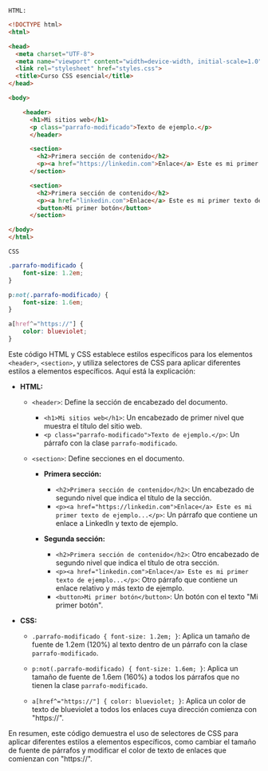 `HTML:`

```html
<!DOCTYPE html>
<html>

<head>
  <meta charset="UTF-8">
  <meta name="viewport" content="width=device-width, initial-scale=1.0">
  <link rel="stylesheet" href="styles.css">
  <title>Curso CSS esencial</title>
</head>

<body>

    <header>
      <h1>Mi sitios web</h1>
      <p class="parrafo-modificado">Texto de ejemplo.</p>
      </header>

      <section>
        <h2>Primera sección de contenido</h2>
        <p><a href="https://linkedin.com">Enlace</a> Este es mi primer texto de ejemplo. Este es mi primer texto de ejemplo. Este es mi primer texto de ejemplo.</p>
      </section>

      <section>
        <h2>Primera sección de contenido</h2>
        <p><a href="linkedin.com">Enlace</a> Este es mi primer texto de ejemplo. Este es mi primer texto de ejemplo. Este es mi primer texto de ejemplo.</p>
        <button>Mi primer botón</button>
      </section>

</body>
</html>
```
`CSS`
```CSS
.parrafo-modificado {
    font-size: 1.2em;
}

p:not(.parrafo-modificado) {
    font-size: 1.6em;
}

a[href^="https://"] {
    color: blueviolet;
}
```
Este código HTML y CSS establece estilos específicos para los elementos `<header>`, `<section>`, y utiliza selectores de CSS para aplicar diferentes estilos a elementos específicos. Aquí está la explicación:

- **HTML:**
  - `<header>`: Define la sección de encabezado del documento.
    - `<h1>Mi sitios web</h1>`: Un encabezado de primer nivel que muestra el título del sitio web.
    - `<p class="parrafo-modificado">Texto de ejemplo.</p>`: Un párrafo con la clase `parrafo-modificado`.

  - `<section>`: Define secciones en el documento.
    - **Primera sección:**
      - `<h2>Primera sección de contenido</h2>`: Un encabezado de segundo nivel que indica el título de la sección.
      - `<p><a href="https://linkedin.com">Enlace</a> Este es mi primer texto de ejemplo...</p>`: Un párrafo que contiene un enlace a LinkedIn y texto de ejemplo.

    - **Segunda sección:**
      - `<h2>Primera sección de contenido</h2>`: Otro encabezado de segundo nivel que indica el título de otra sección.
      - `<p><a href="linkedin.com">Enlace</a> Este es mi primer texto de ejemplo...</p>`: Otro párrafo que contiene un enlace relativo y más texto de ejemplo.
      - `<button>Mi primer botón</button>`: Un botón con el texto "Mi primer botón".

- **CSS:**
  - `.parrafo-modificado { font-size: 1.2em; }`: Aplica un tamaño de fuente de 1.2em (120%) al texto dentro de un párrafo con la clase `parrafo-modificado`.

  - `p:not(.parrafo-modificado) { font-size: 1.6em; }`: Aplica un tamaño de fuente de 1.6em (160%) a todos los párrafos que no tienen la clase `parrafo-modificado`.

  - `a[href^="https://"] { color: blueviolet; }`: Aplica un color de texto de blueviolet a todos los enlaces cuya dirección comienza con "https://".

En resumen, este código demuestra el uso de selectores de CSS para aplicar diferentes estilos a elementos específicos, como cambiar el tamaño de fuente de párrafos y modificar el color de texto de enlaces que comienzan con "https://".
